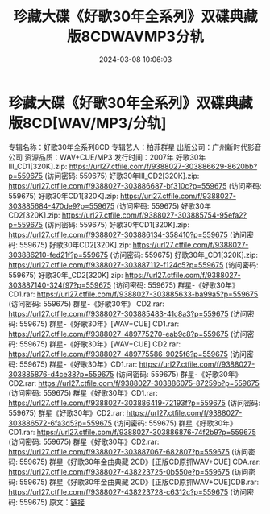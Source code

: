 ﻿---
title: 珍藏大碟《好歌30年全系列》双碟典藏版8CDWAVMP3分轨
date: 2024-03-08 10:06:03
categories: WAV车载音乐、镜像
tags: 华语中文
---
# 珍藏大碟《好歌30年全系列》双碟典藏版8CD[WAV/MP3/分轨]

专辑名称：好歌30年全系列8CD
专辑艺人：柏菲群星
出版公司：广州新时代影音公司
资源品质：WAV+CUE/MP3
发行时间：2007年
好歌30年III_CD1[320K].zip: https://url27.ctfile.com/f/9388027-303886629-8620bb?p=559675
(访问密码: 559675)
好歌30年III_CD2[320K].zip: https://url27.ctfile.com/f/9388027-303886687-bf310c?p=559675
(访问密码: 559675)
好歌30年CD1[320K].zip: https://url27.ctfile.com/f/9388027-303885684-470de9?p=559675
(访问密码: 559675)
好歌30年CD2[320K].zip: https://url27.ctfile.com/f/9388027-303885754-95efa2?p=559675
(访问密码: 559675)
好歌30年CD1[320K].zip: https://url27.ctfile.com/f/9388027-303886134-358410?p=559675
(访问密码: 559675)
好歌30年CD2[320K].zip: https://url27.ctfile.com/f/9388027-303886210-fed21f?p=559675
(访问密码: 559675)
好歌30年_CD1[320K].zip: https://url27.ctfile.com/f/9388027-303887112-f124c5?p=559675
(访问密码: 559675)
好歌30年_CD2[320K].zip: https://url27.ctfile.com/f/9388027-303887140-324f97?p=559675
(访问密码: 559675)
群星-《好歌30年》 CD1.rar: https://url27.ctfile.com/f/9388027-303885633-ba99a5?p=559675
(访问密码: 559675)
群星-《好歌30年》 CD2.rar: https://url27.ctfile.com/f/9388027-303885483-41c8a3?p=559675
(访问密码: 559675)
群星-《好歌30年》[WAV+CUE] CD1.rar: https://url27.ctfile.com/f/9388027-489775270-eab9c8?p=559675
(访问密码: 559675)
群星-《好歌30年》[WAV+CUE] CD2.rar: https://url27.ctfile.com/f/9388027-489775586-9025f6?p=559675
(访问密码: 559675)
群星-《好歌30年》CD1.rar: https://url27.ctfile.com/f/9388027-303885876-d4ce38?p=559675
(访问密码: 559675)
群星-《好歌30年》CD2.rar: https://url27.ctfile.com/f/9388027-303886075-87259b?p=559675
(访问密码: 559675)
群星《好歌30年》CD1.rar: https://url27.ctfile.com/f/9388027-303886419-72193f?p=559675
(访问密码: 559675)
群星《好歌30年》CD2.rar: https://url27.ctfile.com/f/9388027-303886572-6fa3d5?p=559675
(访问密码: 559675)
群星《好歌30年》CD1.rar: https://url27.ctfile.com/f/9388027-303886876-74f2b9?p=559675
(访问密码: 559675)
群星《好歌30年》CD2.rar: https://url27.ctfile.com/f/9388027-303887067-682807?p=559675
(访问密码: 559675)
群星《好歌30年金曲典藏 2CD》[正版CD原抓WAV+CUE] CDA.rar: https://url27.ctfile.com/f/9388027-438223725-0b550e?p=559675
(访问密码: 559675)
群星《好歌30年金曲典藏 2CD》[正版CD原抓WAV+CUE]CDB.rar: https://url27.ctfile.com/f/9388027-438223728-c6312c?p=559675
(访问密码: 559675)
原文：[链接](https://blog.sina.com.cn/s/blog_1647c7e76010314mb.html)